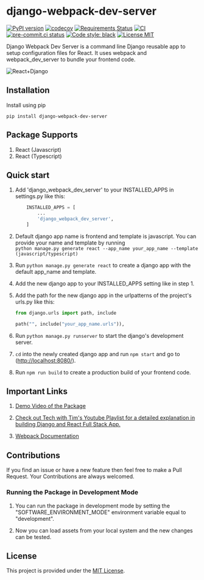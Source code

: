 # django-webpack-dev-server

[![PyPI version](https://badge.fury.io/py/django-webpack-dev-server.svg)](https://badge.fury.io/py/django-webpack-dev-server)
[![codecov](https://codecov.io/gh/Jitensid/django-webpack-dev-server/branch/main/graph/badge.svg?token=D952NCAC8I)](https://codecov.io/gh/Jitensid/django-webpack-dev-server)
[![Requirements Status](https://requires.io/github/Jitensid/django-webpack-dev-server/requirements.svg?branch=main)](https://requires.io/github/Jitensid/django-webpack-dev-server/requirements/?branch=main)
[![CI](https://github.com/Jitensid/django-webpack-dev-server/actions/workflows/main.yml/badge.svg)](https://github.com/Jitensid/django-webpack-dev-server/actions/workflows/main.yml)
[![pre-commit.ci status](https://results.pre-commit.ci/badge/github/Jitensid/django-webpack-dev-server/main.svg)](https://results.pre-commit.ci/latest/github/Jitensid/django-webpack-dev-server/main)
[![Code style: black](https://img.shields.io/badge/code%20style-black-000000.svg)](https://github.com/psf/black)
[![License MIT](https://img.shields.io/github/license/Jitensid/django-webpack-dev-server?color=purple)](https://github.com/Jitensid/django-webpack-dev-server/blob/main/LICENSE)

Django Webpack Dev Server is a command line Django reusable app to setup configuration files for React. It uses webpack and webpack_dev_server to bundle your frontend code.

![React+Django](https://user-images.githubusercontent.com/46622106/139619283-39d53e00-25d6-4f3b-aee9-e47403564ca3.gif)

## Installation

Install using pip

`pip install django-webpack-dev-server`

## Package Supports

1.  React (Javascript)
2.  React (Typescript)

## Quick start

1.  Add 'django_webpack_dev_server' to your INSTALLED_APPS in
    settings.py like this:

    ```python
        INSTALLED_APPS = [
            ...
            'django_webpack_dev_server',
        ]
    ```

2.  Default django app name is frontend and template is javascript. You can provide your name and template by running <br /> `python manage.py generate react --app_name your_app_name --template (javascript/typescript)`

3.  Run `python manage.py generate react` to create a django app with the default app_name and template.

4.  Add the new django app to your INSTALLED_APPS setting like in step 1.

5.  Add the path for the new django app in the urlpatterns of the project's urls.py like this:

    ```python
    from django.urls import path, include

    path("", include("your_app_name.urls")),
    ```

6.  Run `python manage.py runserver` to start the django's development
    server.

7.  `cd` into the newly created django app and run `npm start` and go to
    (<http://localhost:8080/>).

8.  Run `npm run build` to create a production build of your frontend code.

## Important Links

1. [Demo Video of the Package](https://www.youtube.com/watch?v=6c-lPkKzI_E)

2. [Check out Tech with Tim's Youtube Playlist for a detailed explanation in building Django and React Full Stack App.](https://www.youtube.com/watch?v=JD-age0BPVo&list=PLzMcBGfZo4-kCLWnGmK0jUBmGLaJxvi4j)

3. [Webpack Documentation](https://webpack.js.org/concepts/)

## Contributions

If you find an issue or have a new feature then feel free to make a Pull Request. Your Contributions are always welcomed.

### Running the Package in Development Mode

1. You can run the package in development mode by setting the "SOFTWARE_ENVIRONMENT_MODE" environment variable equal to "development".

2. Now you can load assets from your local system and the new changes can be tested.

## License

This project is provided under the [MIT License](https://github.com/Jitensid/django-webpack-dev-server/blob/main/LICENSE).
